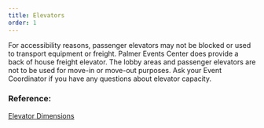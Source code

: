 ```yaml
---
title: Elevators
order: 1
---
```


For accessibility reasons, passenger elevators may not be blocked or used to transport equipment or freight. Palmer Events Center does provide a back of house freight elevator. The lobby areas and passenger elevators are not to be used for move-in or move-out purposes. Ask your Event Coordinator if you have any questions about elevator capacity.

### Reference:

[Elevator Dimensions](https://assets.palmereventscenter.com/2023/PEC_service_elevator_dimensions_2020.pdf)
